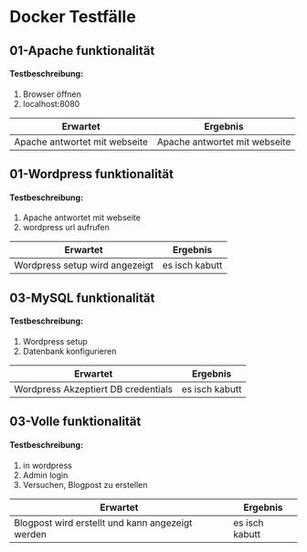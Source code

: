 #  Docker Testfälle

## 01-Apache funktionalität
#### Testbeschreibung:
1. Browser öffnen
2. localhost:8080

 Erwartet| Ergebnis|
|--|--|
| Apache antwortet mit webseite | Apache antwortet mit webseite |

## 01-Wordpress funktionalität
#### Testbeschreibung:
1. Apache antwortet mit webseite
2. wordpress url aufrufen

 Erwartet| Ergebnis|
|--|--|
| Wordpress setup wird angezeigt | es isch kabutt |

## 03-MySQL funktionalität
#### Testbeschreibung:
1. Wordpress setup
2. Datenbank konfigurieren


 Erwartet| Ergebnis|
|--|--|
| Wordpress Akzeptiert DB credentials | es isch kabutt |

## 03-Volle funktionalität
#### Testbeschreibung:
1. in wordpress
2. Admin login
3. Versuchen, Blogpost zu erstellen


 Erwartet| Ergebnis|
|--|--|
| Blogpost wird erstellt und kann angezeigt werden | es isch kabutt |

